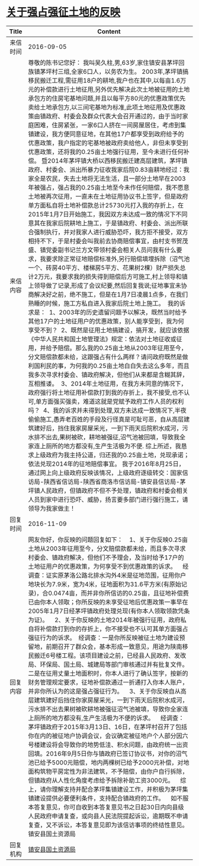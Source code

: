 # <a href="http://www.shangluo.gov.cn/zmhd/ldxxxx.jsp?urltype=leadermail.LeaderMailContentUrl&wbtreeid=1112&leadermailid=3801">关于强占强征土地的反映</a>
|Title|Content|
|:---:|---|
|来信时间|2016-09-05|
|来信内容|尊敬的陈书记您好： 我叫吴久柱,男,63岁,家住镇安县茅坪回族镇茅坪村三组,全家6口人，以务农为生。 2003年,茅坪镇搞移民搬迁工程,需征用18户的耕地,我户也在其中,以每亩1.6万元的补偿款进行土地征用,另外优先解决此次土地被征用的土地承包方的住房宅基地问题,并且以每平方80元的优惠政策优先卖给土地承包方,以三间宅基地为标准,此项土地征用及优惠政策由镇政府、村委会及群众代表大会召开通过的，由于当时家庭困难，住房紧张，一家6口人挤在一间房屋居住，考虑到集镇建设，我方便同意征地，在其他17户都享受到政府给予的优惠政策，我户指定的宅基地被政府卖给他人，非但未享受到优惠政策，还将我的0.25亩土地强行征用，至今未进行任何补偿。 暨2014年茅坪镇大桥以西移民搬迁建高层建筑，茅坪镇政府、村委会、派出所暴力征收我家后院0.83亩耕地经过：我家全是农民，失去土地将无法生活，且一部分土地早在2003年被强占，强占我的0.25亩土地至今未作任何赔偿，我不愿意土地被再次征用，一直未在土地征用协议书上签字，但是政府单方面私自将土地补偿款总计25730元打入我的存折上，在2015年1月7日开始施工，我因双方未达成一致的情况下不同意其在我家后院耕地上施工，于是镇政府、村委会、派出所联合强制执行，并对我家人进行威胁恐吓，我方拒不接受，双方相持不下，于是村委会叫我前去协商赔偿事宜，由村支书贺茂盛、镇党委副书记兰方文带领村委会相关人员问我有什么要求，我要求除正常征地赔偿标准外,另行赔偿填埋拆除（沼气池一个、砖房40平方、楼梯房5平方、花果树2棵）财产损失总计2万元，我要求我的损失得到赔偿后方可施工,村上领导和镇上领导做了记录,形成了会议纪要,然后回复我说;征地事宜未协商解决好之前，绝不施工，但是在1月7日凌晨1点多，在我们熟睡的时候，施工方私自进入我家后院土地上施工。  我的诉求是：  1、2003年的历史遗留问题予以解决，既然当时给予其他17户的土地征用户的优惠政策，别人能享受到，我为何享受不到？  2、既然是征用土地搞建设，搞开发，就应该依据《中华人民共和国土地管理法》规定：依法对土地征收或征用，并给予赔偿。那么我的0.25亩土地从2003年征用至今，分文赔偿款都未给，这跟强占有什么两样？请问政府既然是做利国利民的事，为何我的0.25亩土地白白失去这么多年，而且我多次寻求村委会、镇政府解决，但他们从来都是含糊其辞，互相推诿。  3、2014年土地征用，在我方未同意的情况下，政府强行将土地征用补偿款打到我的存折上，我不接受,也不认可,单方面强买强卖，难道这就是党赋予政府工作人员的权利吗？  4、我的诉求并未得到处理,双方未达成一致情况下,半夜偷偷施工,愚弄老百姓的手段及行径真是可耻可恶，自从高层建筑建好后，挡住我家房屋采光，一到下雨天后院积水成河，污水排不出去,果树被砍，耕地被强征,沼气池被回填，导致我全家连上厕所的地方都没有,生产生活极为不便. 综上所述，我恳求上级政府为我主持公道，归还我的0.25亩土地，兑现承诺；依法兑现2014年的征地赔偿事宜。 我于2016年8月25日，通过网上向上级政府反映该情况，上级政府逐级转交：国家信访局-陕西省信访局-陕西省商洛市信访局-镇安县信访局-茅坪镇人民政府，但镇政府不但不予处理，镇政府和村委会相关人员到家中进行恐吓、威胁，扬言要多部门进行强行施工，请领导为我家做主！|
|回复时间|2016-11-09|
|回复内容|网友你好，你反映的问题回复如下：    1、关于你反映0.25亩土地从2003年征用至今，分文赔偿款都未给，而且多次寻求村委会、镇政府解决，但他们不予理会，及当时给予17户的土地征用户的优惠政策，为何享受不到优惠政策的诉求。    经调查：证实原茅洛公路北排水沟外4米是征地范围，征用你户地块长为7.9米，宽为4米，征地面积为31.6平方米(有原始记录)，合0.0474亩，而并非你所信访的0.25亩，且征地补偿费已由你本人领取；你所反映的未享受征地后优惠政策一事早在2005年1月7日经茅坪镇政府处理兑现(有你本人领取领款凭条为证)。    2、关于你反映的土地2014年被强行征用，政府私自将补偿款打到你的存折上，你不接受也不认可其单方面强占强征行为的诉求。　经调查：一是你所反映被征土地为建设预留地，前期召开了群众会，基本形成一致意见，用途为陕南移民搬迁6号楼工程。该项目建设之前，已经县人民政府、发改局、环保局、国土局、城建局等部门审核通过并有批复文件。二是在征用丈量土地面积时，你本人进行了确认签字，按新的财务管理规定要求，征地补偿款通过一折通打入你本人账户，并非你所认为的这是强占强征行为。    3、关于你反映自从高层建筑建好后挡住你家房屋采光，一到下雨天后院积水成河，污水排不出去果树被砍耕地被强征沼气池被填，导致你全家连上厕所的地方都没有,生产生活极为不便的诉求。    经调查：茅坪镇政府于2015年3月13日、16日，在茅坪村召开了包括你在内的被征地户协调会议，会议确定被征地户个人部分因六号楼建设将会导致你的地势低洼、积水问题，由政府统一出资回填。2016年9月5日你与镇政府已签订协议书，对你的沼气池已给予5000元赔偿，地内两棵树已给予2000元补偿，对地面构筑物平房定性为非法建筑，不予赔偿，由你户自行拆除，但镇政府从人性化角度考虑给予拆除补助工资3000元。    综上，请你理解支持并配合茅坪集镇建设工作，并积极为茅坪集镇建设提供必要便利条件，支持配合镇政府的工作。    如不服本答复意见，你可自收到本答复意见书之日起30日内向县级人民政府申请复查，或向县人民法院提起诉讼，逾期既不申请复查，又不诉讼，本答复意见即为该信访事项的终结性意见。镇安县国土资源局|
|回复机构|<a href="../../categories/agencies/镇安县国土资源局.md">镇安县国土资源局</a>|